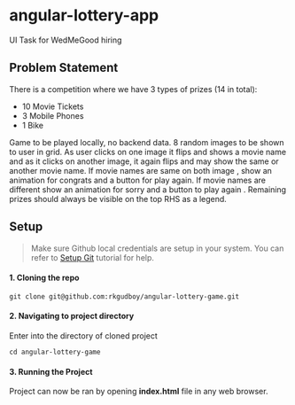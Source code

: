 # angular-lottery-app
UI Task for WedMeGood hiring
## Problem Statement
There is a competition where we have 3 types of prizes (14 in total):

- 10 Movie Tickets 
- 3 Mobile Phones 
- 1 Bike

Game to be played locally, no backend data.
8 random images to be shown to user in grid. As user clicks on one image it flips and shows a movie name and as it clicks on another image, it again flips and may show the same or another movie name.
If movie names are same on both image , show an animation for congrats and a button for play again.
If movie names are different show an animation for sorry and a button to play again .
Remaining prizes should always be visible on the top RHS as a legend.

## Setup
> Make sure Github local credentials are setup in your system. You can refer to [Setup Git](https://help.github.com/articles/set-up-git/) tutorial for help.

#### 1. Cloning the repo
```
git clone git@github.com:rkgudboy/angular-lottery-game.git
```

#### 2. Navigating to project directory
Enter into the directory of cloned project
```
cd angular-lottery-game
```

#### 3. Running the Project
Project can now be ran by opening **index.html** file in any web browser.
